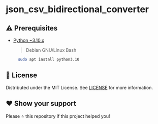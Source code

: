 # json_csv_bidirectional_converter

## ⚠️ Prerequisites

* [Python ~3.10.x](https://www.python.org/downloads/release/python-31013/)

    > Debian GNU/Linux Bash

    ```bash
      sudo apt install python3.10
    ```

## 📄 License

Distributed under the MIT License. See [LICENSE](LICENSE) for more information.

## ❤️ Show your support

Please ⭐️ this repository if this project helped you!
